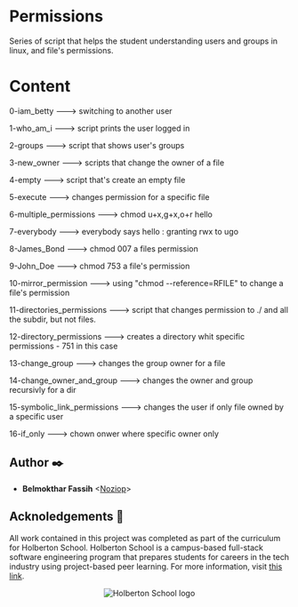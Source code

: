 # Permissions

Series of script that helps the student understanding users and groups in linux, and file's permissions.

# Content

0-iam_betty ---> switching to another user

1-who_am_i ---> script prints the user logged in

2-groups ---> script that shows user's groups

3-new_owner ---> scripts that change the owner of a file

4-empty ---> script that's create an empty file

5-execute ---> changes permission for a specific file

6-multiple_permissions ---> chmod u+x,g+x,o+r hello

7-everybody ---> everybody says hello : granting rwx to ugo

8-James_Bond ---> chmod 007 a files permission

9-John_Doe ---> chmod 753 a file's permission

10-mirror_permission ---> using "chmod --reference=RFILE" to change a file's permission

11-directories_permissions ---> script that changes permission to ./ and all the subdir, but not files.

12-directory_permissions ---> creates a directory whit specific permissions - 751 in this case

13-change_group ---> changes the group owner for a file

14-change_owner_and_group ---> changes the owner and group recursivly for a dir

15-symbolic_link_permissions ---> changes the user if only file owned by a specific user

16-if_only ---> chown onwer where specific owner only

## Author :black_nib:

* __Belmokthar Fassih__ <[Noziop](https://github.com/Noziop)>

## Acknoledgements :pray:

All work contained in this project was completed as part of the curriculum for Holberton
School. Holberton School is a campus-based full-stack software engineering program that
prepares students for careers in the tech industry using project-based peer learning. For
more information, visit [this link](https://www.holbertonschool.com/).

<p align="center">
  <img
   src="https://cdn.prod.website-files.com/64107f65f30b69371e3d6bfa/65c6179aa44b63fa4f31e7ad_Holberton-Logo-Cherry.svg"
   alt="Holberton School logo">
</p>
